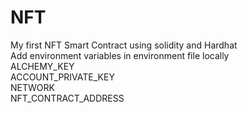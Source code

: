# NFT
My first NFT Smart Contract using solidity and Hardhat <br/>
Add environment variables in environment file locally<br/>
ALCHEMY_KEY<br/>
ACCOUNT_PRIVATE_KEY<br/>
NETWORK<br/>
NFT_CONTRACT_ADDRESS<br/>
